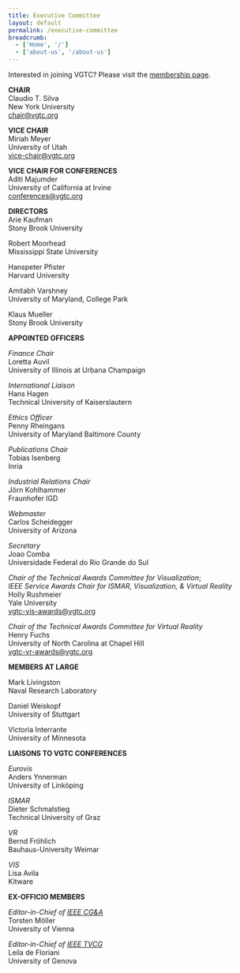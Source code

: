 ```yaml
---
title: Executive Committee
layout: default
permalink: /executive-committee
breadcrumb:
  - ['Home', '/']
  - ['about-us', '/about-us']
---
```


Interested in joining VGTC? Please visit the
[membership page](http://vgtc.vgtc.org/about-us/membership).

**CHAIR**  
Claudio T. Silva  
New York University  
[chair@vgtc.org](mailto:chair@vgtc.org)

**VICE CHAIR**  
Miriah Meyer  
University of Utah  
[vice-chair@vgtc.org](mailto:vice-chair@vgtc.org)

**VICE CHAIR FOR CONFERENCES**  
Aditi Majumder  
University of California at Irvine  
[conferences@vgtc.org](mailto:conferences@vgtc.org)

**DIRECTORS**   
Arie Kaufman  
Stony Brook University

Robert Moorhead  
Mississippi State University

Hanspeter Pfister  
Harvard University
  
Amitabh Varshney  
University of Maryland, College Park

Klaus Mueller  
Stony Brook University

**APPOINTED OFFICERS**  

_Finance Chair_  
Loretta Auvil  
University of Illinois at Urbana Champaign

_International Liaison_  
Hans Hagen  
Technical University of Kaiserslautern

_Ethics Officer_  
Penny Rheingans  
University of Maryland Baltimore County

_Publications Chair_  
Tobias Isenberg  
Inria

_Industrial Relations Chair_  
Jörn Kohlhammer  
Fraunhofer IGD  

_Webmaster_  
Carlos Scheidegger  
University of Arizona

_Secretary_  
Joao Comba  
Universidade Federal do Rio Grande do Sul

_Chair of the Technical Awards Committee for Visualization_;  
_IEEE Service Awards Chair for ISMAR, Visualization, &amp; Virtual Reality_  
Holly Rushmeier  
Yale University  
[vgtc-vis-awards@vgtc.org](mailto:vgtc-vis-awards@vgtc.org)

_Chair of the Technical Awards Committee for Virtual Reality_  
Henry Fuchs  
University of North Carolina at Chapel Hill  
[vgtc-vr-awards@vgtc.org](mailto:vgtc-vr-awards@vgtc.org)

**MEMBERS AT LARGE**

Mark Livingston  
Naval Research Laboratory 

Daniel Weiskopf  
University of Stuttgart

Victoria Interrante  
University of Minnesota

**LIAISONS TO VGTC CONFERENCES**

_Eurovis_  
Anders Ynnerman  
University of Linköping

_ISMAR_  
Dieter Schmalstieg  
Technical University of Graz

_VR_  
Bernd Fröhlich  
Bauhaus-University Weimar

_VIS_  
Lisa Avila  
Kitware

**EX-OFFICIO MEMBERS**

_Editor-in-Chief of [IEEE CG&amp;A](http://www.computer.org/cga)_  
Torsten Möller  
University of Vienna

_Editor-in-Chief of [IEEE TVCG](http://www.computer.org/portal/web/tvcg)_  
Leila de Floriani  
University of Genova
